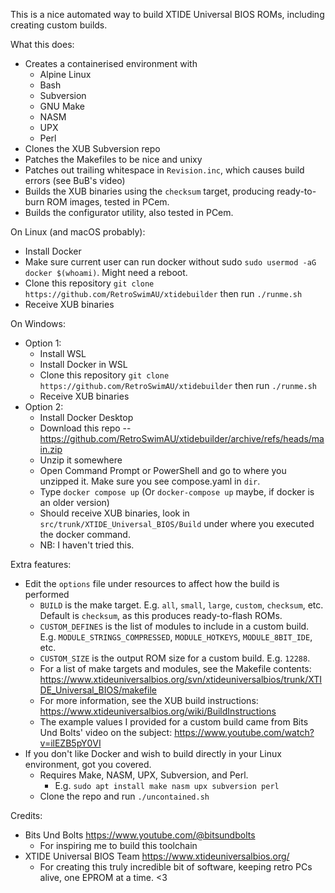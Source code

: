 This is a nice automated way to build XTIDE Universal BIOS ROMs, including creating custom builds.

What this does:
* Creates a containerised environment with
  * Alpine Linux
  * Bash
  * Subversion
  * GNU Make
  * NASM
  * UPX
  * Perl
* Clones the XUB Subversion repo
* Patches the Makefiles to be nice and unixy
* Patches out trailing whitespace in `Revision.inc`, which causes build errors (see BuB's video)
* Builds the XUB binaries using the `checksum` target, producing ready-to-burn ROM images, tested in PCem.
* Builds the configurator utility, also tested in PCem.

On Linux (and macOS probably):
* Install Docker
* Make sure current user can run docker without sudo `sudo usermod -aG docker $(whoami)`. Might need a reboot.
* Clone this repository `git clone https://github.com/RetroSwimAU/xtidebuilder` then run `./runme.sh`
* Receive XUB binaries

On Windows:
* Option 1:
  * Install WSL
  * Install Docker in WSL
  * Clone this repository `git clone https://github.com/RetroSwimAU/xtidebuilder` then run `./runme.sh`
  * Receive XUB binaries
* Option 2:
  * Install Docker Desktop
  * Download this repo -- https://github.com/RetroSwimAU/xtidebuilder/archive/refs/heads/main.zip
  * Unzip it somewhere
  * Open Command Prompt or PowerShell and go to where you unzipped it. Make sure you see compose.yaml in `dir`.
  * Type `docker compose up` (Or `docker-compose up` maybe, if docker is an older version)
  * Should receive XUB binaries, look in `src/trunk/XTIDE_Universal_BIOS/Build` under where you executed the docker command.
  * NB: I haven't tried this.
 
Extra features:
* Edit the `options` file under resources to affect how the build is performed
  * `BUILD` is the make target. E.g. `all`, `small`, `large`, `custom`, `checksum`, etc. Default is `checksum`, as this produces ready-to-flash ROMs.
  * `CUSTOM_DEFINES` is the list of modules to include in a custom build. E.g. `MODULE_STRINGS_COMPRESSED`,  `MODULE_HOTKEYS`,  `MODULE_8BIT_IDE`, etc.
  * `CUSTOM_SIZE` is the output ROM size for a custom build. E.g. `12288`.
  * For a list of make targets and modules, see the Makefile contents: https://www.xtideuniversalbios.org/svn/xtideuniversalbios/trunk/XTIDE_Universal_BIOS/makefile
  * For more information, see the XUB build instructions: https://www.xtideuniversalbios.org/wiki/BuildInstructions
  * The example values I provided for a custom build came from Bits Und Bolts' video on the subject: https://www.youtube.com/watch?v=ilEZB5pY0VI
* If you don't like Docker and wish to build directly in your Linux environment, got you covered.
  * Requires Make, NASM, UPX, Subversion, and Perl.
    * E.g. `sudo apt install make nasm upx subversion perl`
  * Clone the repo and run `./uncontained.sh`

Credits:
* Bits Und Bolts https://www.youtube.com/@bitsundbolts
  * For inspiring me to build this toolchain
* XTIDE Universal BIOS Team https://www.xtideuniversalbios.org/
  * For creating this truly incredible bit of software, keeping retro PCs alive, one EPROM at a time. <3
